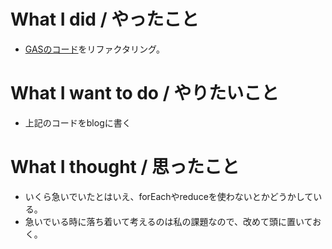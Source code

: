 # What I did / やったこと
- [GASのコード](https://github.com/hijiki44/yamap55/blob/master/201612/form.gs)をリファクタリング。

# What I want to do / やりたいこと
- 上記のコードをblogに書く

# What I thought / 思ったこと
- いくら急いでいたとはいえ、forEachやreduceを使わないとかどうかしている。
- 急いでいる時に落ち着いて考えるのは私の課題なので、改めて頭に置いておく。
